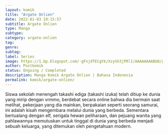 ```yaml
---
layout: komik
title: "Argate Onlien"
date: 2022-01-03 19:15:57
subtitle: Argate Onlien
type: Manga
subtype: 
category: argate-onlien
tag: 
genre: 
subtag: 
label: Series
image: https://1.bp.blogspot.com/-gFnjdTECgYk/XzySh3jPRlI/AAAAAAAABU8/g_vhCl8CcV0BX6_yy9pAa7zk-4WS4V6wACLcBGAsYHQ/s72-c/Argate-Online-193x278.png
author: Postkomik
status: Ongoing / Completed
description: Manga Komik Argate Onlien | Bahasa Indonesia
permalink: komik/argate-onlien/
---
```



Siswa sekolah menengah takashi ediga (takashi izuka) telah ditiup ke dunia yang mirip dengan vrmmo, berdebat secara online bahwa dia bermain saat melihat, pekerjaan yang dia mainkan, berpakaian seperti seorang samurai, ini adalah kisah mengembara melalui dunia yang berbeda. Sementara bertualang dengan elf, serigala hewan peliharaan, dan pejuang wanita yang pahlawannya memutuskan untuk tinggal di dunia yang berbeda menjadi sebuah keluarga, yang ditemukan oleh pengetahuan modern.
